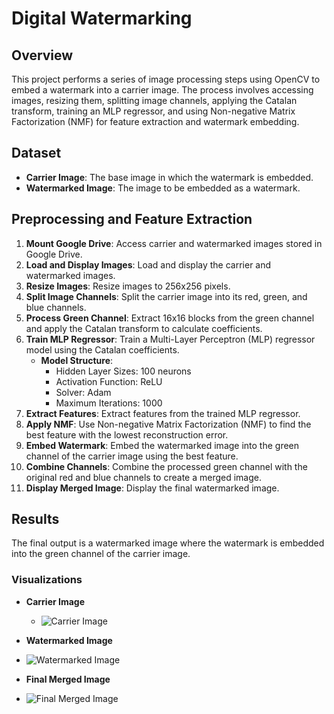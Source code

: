 # Digital Watermarking

## Overview
This project performs a series of image processing steps using OpenCV to embed a watermark into a carrier image. The process involves accessing images, resizing them, splitting image channels, applying the Catalan transform, training an MLP regressor, and using Non-negative Matrix Factorization (NMF) for feature extraction and watermark embedding.

## Dataset
- **Carrier Image**: The base image in which the watermark is embedded.
- **Watermarked Image**: The image to be embedded as a watermark.

## Preprocessing and Feature Extraction
1. **Mount Google Drive**: Access carrier and watermarked images stored in Google Drive.
2. **Load and Display Images**: Load and display the carrier and watermarked images.
3. **Resize Images**: Resize images to 256x256 pixels.
4. **Split Image Channels**: Split the carrier image into its red, green, and blue channels.
5. **Process Green Channel**: Extract 16x16 blocks from the green channel and apply the Catalan transform to calculate coefficients.
6. **Train MLP Regressor**: Train a Multi-Layer Perceptron (MLP) regressor model using the Catalan coefficients.
   - **Model Structure**:
     - Hidden Layer Sizes: 100 neurons
     - Activation Function: ReLU
     - Solver: Adam
     - Maximum Iterations: 1000
7. **Extract Features**: Extract features from the trained MLP regressor.
8. **Apply NMF**: Use Non-negative Matrix Factorization (NMF) to find the best feature with the lowest reconstruction error.
9. **Embed Watermark**: Embed the watermarked image into the green channel of the carrier image using the best feature.
10. **Combine Channels**: Combine the processed green channel with the original red and blue channels to create a merged image.
11. **Display Merged Image**: Display the final watermarked image.

## Results
The final output is a watermarked image where the watermark is embedded into the green channel of the carrier image.

### Visualizations
- **Carrier Image**
  - ![Carrier Image](https://i.ibb.co/M6ywhNW/vi.png)

- **Watermarked Image**
 - ![Watermarked Image](https://i.ibb.co/jwn3PhN/vj.png)

- **Final Merged Image**
 - ![Final Merged Image](https://i.ibb.co/23YxHpp/vk.png)
